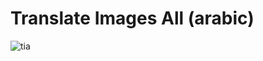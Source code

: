 # Translate Images All (arabic)

![tia](https://github.com/user-attachments/assets/1ee07488-6ef2-4376-9fd8-8c954b5c276b)
